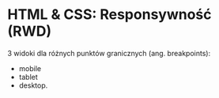 
# HTML & CSS: Responsywność (RWD)

3 widoki dla różnych punktów granicznych (ang. breakpoints):

- mobile
- tablet
- desktop.


